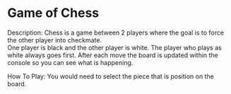 # Game of Chess

Description: Chess is a game between 2 players where the goal is to force the other player into checkmate.  
One player is black and the other player is white.  The player who plays as white always goes first.  After each move the board is updated within the console so you can see what is happening.

How To Play: You would need to select the piece that is position on the board.  